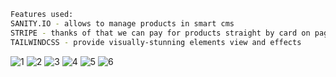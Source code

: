 ```bash
Features used:
SANITY.IO - allows to manage products in smart cms 
STRIPE - thanks of that we can pay for products straight by card on page
TAILWINDCSS - provide visually-stunning elements view and effects
```

![1](https://user-images.githubusercontent.com/77531811/210865375-a01ad1ef-491d-411a-be33-f5e4e932a01c.png)
![2](https://user-images.githubusercontent.com/77531811/210865382-4a4d333a-0137-4be0-8f29-f8b9d021cec8.png)
![3](https://user-images.githubusercontent.com/77531811/210865388-6d06fc46-3722-4342-978b-291b260ed256.png)
![4](https://user-images.githubusercontent.com/77531811/210865392-9f7ab04b-989b-41d6-b509-5d7192a29df3.png)
![5](https://user-images.githubusercontent.com/77531811/210865397-45c4ca42-76a0-4fe9-95eb-8cd175bcd2c6.png)
![6](https://user-images.githubusercontent.com/77531811/210865403-c81c426d-b8a4-4e12-b028-cbff8f52f059.png)
